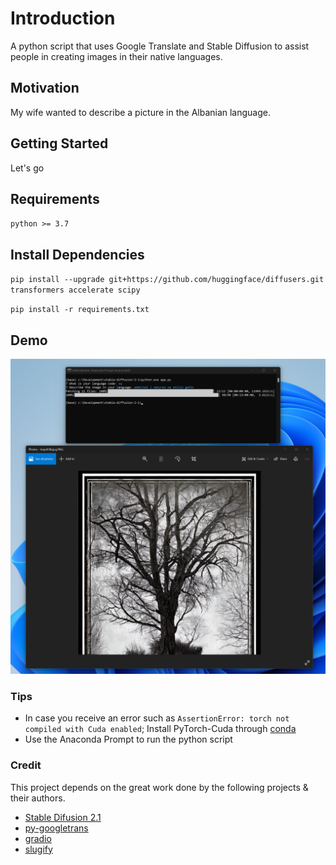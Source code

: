 # Introduction
A python script that uses Google Translate and Stable Diffusion to assist people in creating images in their native languages.

## Motivation
My wife wanted to describe a picture in the Albanian language.

## Getting Started
Let's go

## Requirements
`python >= 3.7`

## Install Dependencies
``
pip install --upgrade git+https://github.com/huggingface/diffusers.git transformers accelerate scipy
``

``
pip install -r requirements.txt
``

## Demo
 ![Demo](demo.png)

### Tips
- In case you receive an error such as `AssertionError: torch not compiled with Cuda enabled`; Install PyTorch-Cuda through [conda](https://www.anaconda.com/products/distribution)
- Use the Anaconda Prompt to run the python script

### Credit
This project depends on the great work done by the following projects & their authors.
- [Stable Difusion 2.1](https://huggingface.co/stabilityai/stable-diffusion-2-1)
- [py-googletrans](https://github.com/ssut/py-googletrans)
- [gradio](https://gradio.app)
- [slugify](https://github.com/slugify/slugify)
